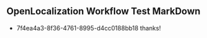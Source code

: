 ## OpenLocalization Workflow Test MarkDown

* 7f4ea4a3-8f36-4761-8995-d4cc0188bb18 
thanks!



<!--HONumber=Feb16_HO3-->
